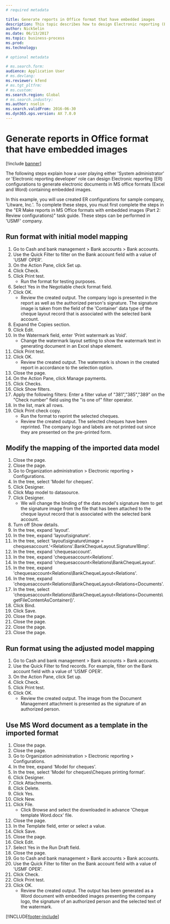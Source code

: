 ```yaml
--- 
# required metadata 
 
title: Generate reports in Office format that have embedded images
description: This topic describes how to design Electronic reporting (ER) configurations to generate electronic documents in Excel and Word containing embedded images. 
author: NickSelin
ms.date: 06/13/2017
ms.topic: business-process 
ms.prod:  
ms.technology:  
 
# optional metadata 
 
# ms.search.form:   
audience: Application User 
# ms.devlang:  
ms.reviewer: kfend
# ms.tgt_pltfrm:  
# ms.custom:  
ms.search.region: Global
# ms.search.industry: 
ms.author: nselin
ms.search.validFrom: 2016-06-30 
ms.dyn365.ops.version: AX 7.0.0 
---
```

# Generate reports in Office format that have embedded images

[!include [banner](../../includes/banner.md)]

The following steps explain how a user playing either 'System administrator' or 'Electronic reporting developer' role can design Electronic reporting (ER) configurations to generate electronic documents in MS office formats (Excel and Word) containing embedded images.

In this example, you will use created ER configurations for sample company, 'Litware, Inc.'.  To complete these steps, you must first complete the steps in the "ER Make reports in MS Office formats with embedded images (Part 2: Review configurations)" task guide. These steps can be performed in 'USMF' company.


## Run format with initial model mapping
1. Go to Cash and bank management > Bank accounts > Bank accounts.
2. Use the Quick Filter to filter on the Bank account field with a value of 'USMF OPER'.
3. On the Action Pane, click Set up.
4. Click Check.
5. Click Print test.
    * Run the format for testing purposes.  
6. Select Yes in the Negotiable check format field.
7. Click OK.
    * Review the created output. The company logo is presented in the report as well as the authorized person's signature. The signature image is taken from the field of the 'Container' data type of the cheque layout record that is associated with the selected bank account.  
8. Expand the Copies section.
9. Click Edit.
10. In the Watermark field, enter 'Print watermark as Void'.
    * Change the watermark layout setting to show the watermark text in generating document in an Excel shape element.  
11. Click Print test.
12. Click OK.
    * Review the created output. The watermark is shown in the created report in accordance to the selection option.  
13. Close the page.
14. On the Action Pane, click Manage payments.
15. Click Checks.
16. Click Show filters.
17. Apply the following filters: Enter a filter value of "381","385","389" on the "Check number" field using the "is one of" filter operator.
18. In the list, mark all rows.
19. Click Print check copy.
    * Run the format to reprint the selected cheques.  
    * Review the created output. The selected cheques have been reprinted. The company logo and labels are not printed out since they are presented on the pre-printed form.  

## Modify the mapping of the imported data model
1. Close the page.
2. Close the page.
3. Go to Organization administration > Electronic reporting > Configurations.
4. In the tree, select 'Model for cheques'.
5. Click Designer.
6. Click Map model to datasource.
7. Click Designer.
    * We will change the binding of the data model's signature item to get the signature image from the file that has been attached to the cheque layout record that is associated with the selected bank account.  
8. Turn off Show details.
9. In the tree, expand 'layout'.
10. In the tree, expand 'layout\signature'.
11. In the tree, select 'layout\signature\image = chequesaccount.'<Relations'.BankChequeLayout.Signature1Bmp'.
12. In the tree, expand 'chequesaccount'.
13. In the tree, expand 'chequesaccount\<Relations'.
14. In the tree, expand 'chequesaccount\<Relations\BankChequeLayout'.
15. In the tree, expand 'chequesaccount\<Relations\BankChequeLayout\<Relations'.
16. In the tree, expand 'chequesaccount\<Relations\BankChequeLayout\<Relations\<Documents'.
17. In the tree, select 'chequesaccount\<Relations\BankChequeLayout\<Relations\<Documents\getFileContentAsContainer()'.
18. Click Bind.
19. Click Save.
20. Close the page.
21. Close the page.
22. Close the page.
23. Close the page.

## Run format using the adjusted model mapping
1. Go to Cash and bank management > Bank accounts > Bank accounts.
2. Use the Quick Filter to find records. For example, filter on the Bank account field with a value of 'USMF OPER'.
3. On the Action Pane, click Set up.
4. Click Check.
5. Click Print test.
6. Click OK.
    * Review the created output. The image from the Document Management attachment is presented as the signature of an authorized person.  

## Use MS Word document as a template in the imported format
1. Close the page.
2. Close the page.
3. Go to Organization administration > Electronic reporting > Configurations.
4. In the tree, expand 'Model for cheques'.
5. In the tree, select 'Model for cheques\Cheques printing format'.
6. Click Designer.
7. Click Attachments.
8. Click Delete.
9. Click Yes.
10. Click New.
11. Click File.
    * Click Browse and select the downloaded in advance 'Cheque template Word.docx' file.  
12. Close the page.
13. In the Template field, enter or select a value.
14. Click Save.
15. Close the page.
16. Click Edit.
17. Select Yes in the Run Draft field.
18. Close the page.
19. Go to Cash and bank management > Bank accounts > Bank accounts.
20. Use the Quick Filter to filter on the Bank account field with a value of 'USMF OPER'.
21. Click Check.
22. Click Print test.
23. Click OK.
    * Review the created output. The output has been generated as a Word document with embedded images presenting the company logo, the signature of an authorized person and the selected text of the watermark.  



[!INCLUDE[footer-include](../../../../includes/footer-banner.md)]